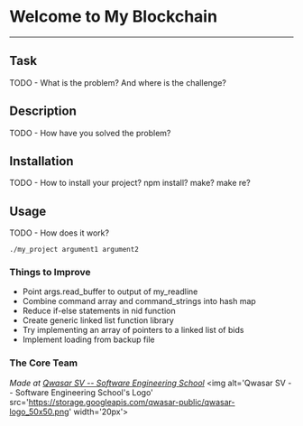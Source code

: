 # Welcome to My Blockchain
***

## Task
TODO - What is the problem? And where is the challenge?

## Description
TODO - How have you solved the problem?

## Installation
TODO - How to install your project? npm install? make? make re?

## Usage
TODO - How does it work?
```
./my_project argument1 argument2
```

### Things to Improve
* Point args.read_buffer to output of my_readline
* Combine command array and command_strings into hash map
* Reduce if-else statements in nid function
* Create generic linked list function library 
* Try implementing an array of pointers to a linked list of bids
* Implement loading from backup file

### The Core Team


<span><i>Made at <a href='https://qwasar.io'>Qwasar SV -- Software Engineering School</a></i></span>
<span><img alt='Qwasar SV -- Software Engineering School's Logo' src='https://storage.googleapis.com/qwasar-public/qwasar-logo_50x50.png' width='20px'></span>
